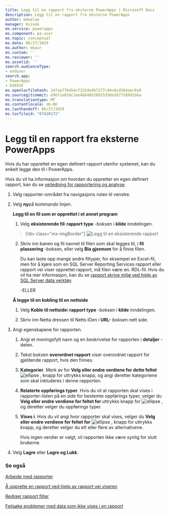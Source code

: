 ```yaml
---
title: Legg til en rapport fra eksterne PowerApps | Microsoft Docs
description: Legg til en rapport fra eksterne PowerApps
author: mduelae
manager: kvivek
ms.service: powerapps
ms.component: pa-user
ms.topic: conceptual
ms.date: 06/27/2019
ms.author: mkaur
ms.custom: ''
ms.reviewer: ''
ms.assetid: ''
search.audienceType:
- enduser
search.app:
- PowerApps
- D365CE
ms.openlocfilehash: 24faa77b454cf3324e4b7277c94c6cd364aec9a9
ms.sourcegitcommit: e9671e018c1ee4b640528915350a367758991b6a
ms.translationtype: MT
ms.contentlocale: nb-NO
ms.lasthandoff: 06/27/2019
ms.locfileid: "67420172"
---
```

# <a name="add-a-report-from-outside-powerapps"></a>Legg til en rapport fra eksterne PowerApps

Hvis du har opprettet en egen definert rapport utenfor systemet, kan du enkelt legge den til i PowerApps.

Hvis du vil ha informasjon om hvordan du oppretter en egen definert rapport, kan du se [veiledning for rapportering og analyse](https://docs.microsoft.com/en-us/dynamics365/customer-engagement/analytics/get-started-writing-reports).

1. Velg rapporter-området fra navigasjons ruten til venstre. 
2. Velg **ny**på kommando linjen.
  
   **Legg til en fil som er opprettet i et annet program**  
  
   1. Velg **eksisterende fil**i **rapport type** -boksen i **kilde** inndelingen.  
   
     > [!div class="mx-imgBorder"]
     > ![Legg til en eksisterende rapport](media/add_existing_report.png "Legg til en eksisterende rapport")
  
   2. Skriv inn banen og fil navnet til filen som skal legges til, i **fil plassering** -boksen, eller velg **Bla gjennom** for å finne filen. 
   
      Du kan laste opp mange andre filtyper, for eksempel en Excel-fil, men for å kjøre som en SQL Server Reporting Services rapport eller rapport vei viser opprettet rapport, må filen være en. RDL-fil. Hvis du vil ha mer informasjon, kan du se [rapport skrive miljø ved hjelp av SQL Server data verktøy](https://docs.microsoft.com/en-us/dynamics365/customer-engagement/analytics/report-writing-environment-using-sql-server-data-tools).
  
      -ELLER  
  
   **Å legge til en kobling til en nettside**  
  
   1.  Velg **Koble til nettside**i **rapport type** -boksen i **kilde** inndelingen.  
  
   2.  Skriv inn Netta dressen til Netts IDen i **URL-** boksen nett side.  
  
3. Angi egenskapene for rapporten.
  
   1.  Angi et meningsfylt navn og en beskrivelse for rapporten i **detaljer** -delen.  
  
   2.  Tekst boksen **overordnet rapport** viser overordnet rapport for gjeldende rapport, hvis den finnes.  
  
   3. **Kategorier**. Merk av for **Velg eller endre verdiene for dette feltet** ![ellipse](media/ellipsis-button.png "ellipse") , knapp for uttrykks knapp, og angi deretter kategoriene som skal inkluderes i denne rapporten.  
  
   4. **Relaterte oppførings typer**. Hvis du vil at rapporten skal vises i rapporter-listen på en side for bestemte oppførings typer, velger du **Velg eller endre verdiene for feltet for** uttrykks knapp for ![ellipse](media/ellipsis-button.png "ellipse") , og deretter velger du oppførings typer.  
  
   5. **Vises i**. Hvis du vil angi hvor rapporter skal vises, velger du **Velg eller endre verdiene for feltet for** ![ellipse](media/ellipsis-button.png "ellipse") , knapp for uttrykks knapp, og deretter velger du ett eller flere av alternativene.  
  
        Hvis ingen verdier er valgt, vil rapporten ikke være synlig for slutt brukerne.  
  
4. Velg **Lagre** eller **Lagre og Lukk**.  




### <a name="see-also"></a>Se også
[Arbeide med rapporter](work-with-reports.md) 

[Å opprette en rapport ved hjelp av rapport vei viseren](create-report-with-wizard.md)

[Rediger rapport filter](edit-report-filter.md)

[Feilsøke problemer med data som ikke vises i en rapport](troubleshoot-reports.md)
